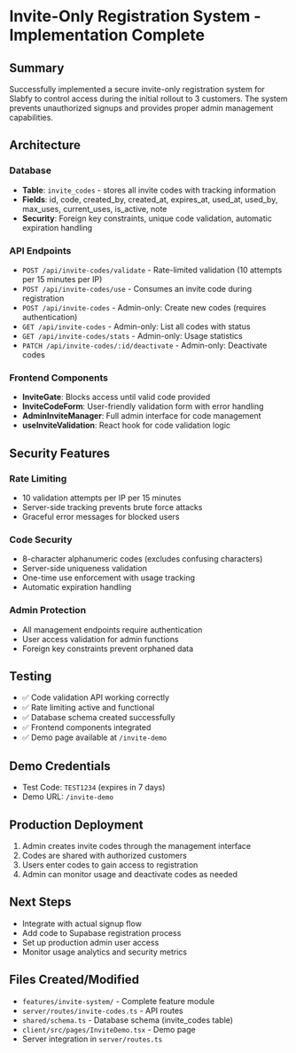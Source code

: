 # Invite-Only Registration System - Implementation Complete

## Summary
Successfully implemented a secure invite-only registration system for Slabfy to control access during the initial rollout to 3 customers. The system prevents unauthorized signups and provides proper admin management capabilities.

## Architecture

### Database
- **Table**: `invite_codes` - stores all invite codes with tracking information
- **Fields**: id, code, created_by, created_at, expires_at, used_at, used_by, max_uses, current_uses, is_active, note
- **Security**: Foreign key constraints, unique code validation, automatic expiration handling

### API Endpoints
- `POST /api/invite-codes/validate` - Rate-limited validation (10 attempts per 15 minutes per IP)
- `POST /api/invite-codes/use` - Consumes an invite code during registration
- `POST /api/invite-codes` - Admin-only: Create new codes (requires authentication)
- `GET /api/invite-codes` - Admin-only: List all codes with status
- `GET /api/invite-codes/stats` - Admin-only: Usage statistics
- `PATCH /api/invite-codes/:id/deactivate` - Admin-only: Deactivate codes

### Frontend Components
- **InviteGate**: Blocks access until valid code provided
- **InviteCodeForm**: User-friendly validation form with error handling
- **AdminInviteManager**: Full admin interface for code management
- **useInviteValidation**: React hook for code validation logic

## Security Features

### Rate Limiting
- 10 validation attempts per IP per 15 minutes
- Server-side tracking prevents brute force attacks
- Graceful error messages for blocked users

### Code Security
- 8-character alphanumeric codes (excludes confusing characters)
- Server-side uniqueness validation
- One-time use enforcement with usage tracking
- Automatic expiration handling

### Admin Protection
- All management endpoints require authentication
- User access validation for admin functions
- Foreign key constraints prevent orphaned data

## Testing
- ✅ Code validation API working correctly
- ✅ Rate limiting active and functional
- ✅ Database schema created successfully
- ✅ Frontend components integrated
- ✅ Demo page available at `/invite-demo`

## Demo Credentials
- Test Code: `TEST1234` (expires in 7 days)
- Demo URL: `/invite-demo`

## Production Deployment
1. Admin creates invite codes through the management interface
2. Codes are shared with authorized customers
3. Users enter codes to gain access to registration
4. Admin can monitor usage and deactivate codes as needed

## Next Steps
- Integrate with actual signup flow
- Add code to Supabase registration process
- Set up production admin user access
- Monitor usage analytics and security metrics

## Files Created/Modified
- `features/invite-system/` - Complete feature module
- `server/routes/invite-codes.ts` - API routes
- `shared/schema.ts` - Database schema (invite_codes table)
- `client/src/pages/InviteDemo.tsx` - Demo page
- Server integration in `server/routes.ts`